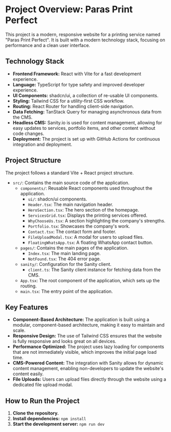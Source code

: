 # Project Overview: Paras Print Perfect

This project is a modern, responsive website for a printing service named "Paras Print Perfect". It is built with a modern technology stack, focusing on performance and a clean user interface.

## Technology Stack

- **Frontend Framework:** React with Vite for a fast development experience.
- **Language:** TypeScript for type safety and improved developer experience.
- **UI Components:** shadcn/ui, a collection of re-usable UI components.
- **Styling:** Tailwind CSS for a utility-first CSS workflow.
- **Routing:** React Router for handling client-side navigation.
- **Data Fetching:** TanStack Query for managing asynchronous data from the CMS.
- **Headless CMS:** Sanity.io is used for content management, allowing for easy updates to services, portfolio items, and other content without code changes.
- **Deployment:** The project is set up with GitHub Actions for continuous integration and deployment.

## Project Structure

The project follows a standard Vite + React project structure.

- `src/`: Contains the main source code of the application.
  - `components/`: Reusable React components used throughout the application.
    - `ui/`: shadcn/ui components.
    - `Header.tsx`: The main navigation header.
    - `HeroSection.tsx`: The hero section of the homepage.
    - `ServicesGrid.tsx`: Displays the printing services offered.
    - `WhyChooseUs.tsx`: A section highlighting the company's strengths.
    - `Portfolio.tsx`: Showcases the company's work.
    - `Contact.tsx`: The contact form and footer.
    - `FileUploadModal.tsx`: A modal for users to upload files.
    - `FloatingWhatsApp.tsx`: A floating WhatsApp contact button.
  - `pages/`: Contains the main pages of the application.
    - `Index.tsx`: The main landing page.
    - `NotFound.tsx`: The 404 error page.
  - `sanity/`: Configuration for the Sanity client.
    - `client.ts`: The Sanity client instance for fetching data from the CMS.
  - `App.tsx`: The root component of the application, which sets up the routing.
  - `main.tsx`: The entry point of the application.

## Key Features

- **Component-Based Architecture:** The application is built using a modular, component-based architecture, making it easy to maintain and scale.
- **Responsive Design:** The use of Tailwind CSS ensures that the website is fully responsive and looks great on all devices.
- **Performance Optimized:** The project uses lazy loading for components that are not immediately visible, which improves the initial page load time.
- **CMS-Powered Content:** The integration with Sanity allows for dynamic content management, enabling non-developers to update the website's content easily.
- **File Uploads:** Users can upload files directly through the website using a dedicated file upload modal.

## How to Run the Project

1. **Clone the repository.**
2. **Install dependencies:** `npm install`
3. **Start the development server:** `npm run dev`
